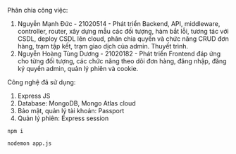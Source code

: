 Phân chia công việc:

1. Nguyễn Mạnh Đức - 21020514 - Phát triển Backend, API, middleware, controller, router, xây dựng mẫu các đối tượng, hàm bắt lỗi, tương tác với CSDL, deploy CSDL lên cloud, phân chia quyền và chức năng CRUD đơn hàng, trạm tập kết, trạm giao dịch của admin. Thuyết trình.
2. Nguyễn Hoàng Tùng Dương - 21020182 - Phát triển Frontend đáp ứng cho từng đối tượng, các chức năng theo dõi đơn hàng, đăng nhập, đăng ký quyền admin, quản lý phiên và cookie.

Công nghệ đã sử dụng:
1. Express JS
2. Database: MongoDB, Mongo Atlas cloud
3. Bảo mật, quản lý tài khoản: Passport
4. Quản lý phiên: Express session

```
npm i
```

```
nodemon app.js
```
